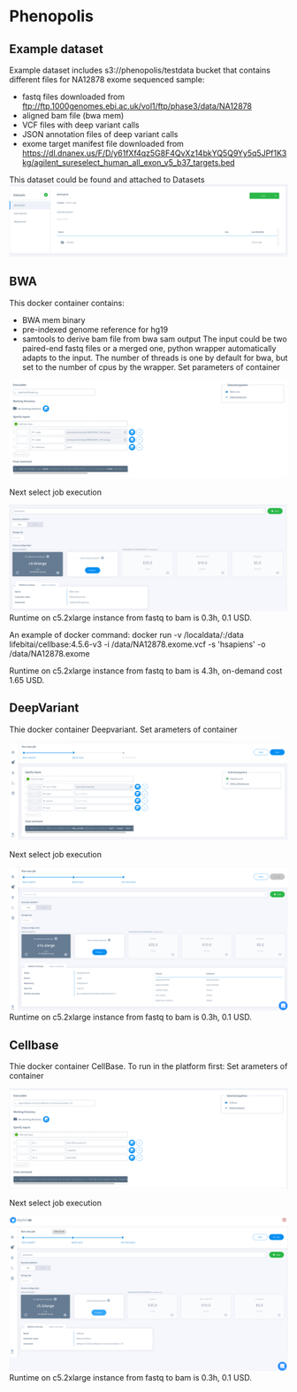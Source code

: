# Phenopolis 

## Example dataset 
Example dataset includes s3://phenopolis/testdata bucket that contains different files for NA12878 exome sequenced sample:
* fastq files downloaded from ftp://ftp.1000genomes.ebi.ac.uk/vol1/ftp/phase3/data/NA12878 
* aligned bam file (bwa mem)
* VCF files with deep variant calls 
* JSON annotation files of deep variant calls 
* exome target manifest file downloaded from  https://dl.dnanex.us/F/D/y61fXf4qz5G8F4QvXz14bkYQ5Q9Yy5q5JPf1K3kg/agilent_sureselect_human_all_exon_v5_b37_targets.bed

This dataset could be found and attached to Datasets 
![parameters](https://github.com/lifebit-ai/Phenopolis/blob/master/phenopolis.png "")


## BWA 
This docker container contains:
* BWA mem binary
* pre-indexed genome reference for hg19
* samtools to derive bam file from bwa sam output 
The input could be two paired-end fastq files or a merged one, python wrapper automatically adapts to the input.
The number of threads is one by default for bwa, but set to the number of cpus by the wrapper.
Set parameters of container

![parameters](https://github.com/lifebit-ai/Phenopolis/blob/master/bwa1.png "")

Next select job execution 
 
![parameters](https://github.com/lifebit-ai/Phenopolis/blob/master/bwa2.png "")
Runtime on c5.2xlarge instance from fastq to bam is 0.3h, 0.1 USD.

An example of docker command: docker run -v /localdata/:/data lifebitai/cellbase:4.5.6-v3  -i /data/NA12878.exome.vcf -s 'hsapiens' -o /data/NA12878.exome 

Runtime on c5.2xlarge instance from fastq to bam is 4.3h, on-demand cost 1.65 USD.


## DeepVariant 
Thie docker container Deepvariant.
Set arameters of container

![parameters](https://github.com/lifebit-ai/Phenopolis/blob/master/DV1.png "")

Next select job execution 
 
![parameters](https://github.com/lifebit-ai/Phenopolis/blob/master/DV2.png "")
Runtime on c5.2xlarge instance from fastq to bam is 0.3h, 0.1 USD.


## Cellbase 
Thie docker container CellBase. To run in the platform first:
Set arameters of container

![parameters](https://github.com/lifebit-ai/Phenopolis/blob/master/cellbase1.png "")

Next select job execution 
 
![parameters](https://github.com/lifebit-ai/Phenopolis/blob/master/cellbase2.png "")
Runtime on c5.2xlarge instance from fastq to bam is 0.3h, 0.1 USD.
